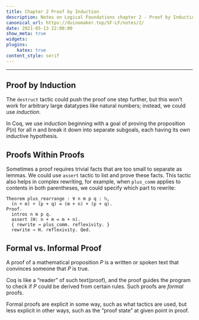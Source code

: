 ```yaml
---
title: Chapter 2 Proof by Induction
description: Notes on Logical Foundations chapter 2 - Proof by Induction
canonical_url: https://duinomaker.top/SF-LF/notes/2/
date: 2021-05-13 22:00:00
show_meta: true
widgets:
plugins:
    katex: true
content_style: serif
---
```


---

## Proof by Induction

The `destruct` tactic could push the proof one step further, but this won’t work for arbitrary large datatypes like natural numbers; instead, we could use _induction_.

In Coq, we use induction beginning with a goal of proving the proposition $P(n)$ for all $n$ and break it down into separate subgoals, each having its own inductive hypothesis.

## Proofs Within Proofs

Sometimes a proof requires trivial facts that are too small to separate as lemmas. We could use `assert` tactic to list and prove these facts. This tactic also helps in complex rewriting, for example, when `plus_comm` applies to contents in both parentheses, we could specify which part to rewrite:

    Theorem plus_rearrange : ∀ n m p q : ℕ,
      (n + m) + (p + q) = (m + n) + (p + q).
    Proof.
      intros n m p q.
      assert (H: n + m = m + n).
      { rewrite → plus_comm. reflexivity. }
      rewrite → H. reflexivity. Qed.

## Formal vs. Informal Proof

A proof of a mathematical proposition $P$ is a written or spoken text that convinces someone that $P$ is true.

Coq is like a “reader” of such text(proof), and the proof guides the program to check if $P$ could be derived from certain rules. Such proofs are _formal_ proofs.

Formal proofs are explicit in some way, such as what tactics are used, but less explicit in other ways, such as the “proof state” at given point in proof.